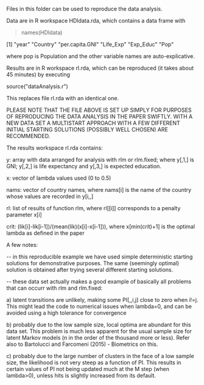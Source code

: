 Files in this folder can be used to reproduce the data analysis.

Data are in R workspace HDIdata.rda, which contains a data frame with

> names(HDIdata)

[1] "year"           "Country"        "per.capita.GNI" "Life_Exp" "Exp_Educ"       "Pop"

where pop is Population and the other variable names are
auto-explicative. 

Results are in R workspace rl.rda, which can be reproduced (it takes
about 45 minutes) by executing 

source("dataAnalysis.r")

This replaces file rl.rda with an identical one. 

PLEASE NOTE THAT THE FILE ABOVE IS SET UP SIMPLY FOR PURPOSES OF REPRODUCING 
THE DATA ANALYSIS IN THE PAPER SWIFTLY. WITH A NEW DATA SET A MULTISTART APPROACH WITH A FEW DIFFERENT INITIAL STARTING SOLUTIONS (POSSIBLY WELL CHOSEN) 
ARE RECOMMENDED. 

The results workspace rl.rda contains:

y: array with data arranged for analysis with rlm or rlm.fixed; where
y[,1,] is GNI; y[,2,] is life expectancy and y[,3,] is expected
education.

x: vector of lambda values used (0 to 0.5)

nams: vector of country names, where nams[i] is the name of the
country whose values are recorded in y[i,,]

rl: list of results of function rlm, where rl[[i]] corresponds to a
penalty parameter x[i]

crit: (lik[i]-lik[i-1])/(mean(lik)(x[i]-x[i-1])), where x[min(crit)+1] is the optimal lambda as defined in the paper

A few notes: 

-- in this reproducible example we have used simple deterministic starting solutions for demonstrative purposes. The same (seemingly optimal) solution is obtained after trying several different starting solutions. 

-- these data set actually makes a good example of basically all problems that can occurr with rlm and rlm.fixed: 

a) latent transitions are unlikely, making some PI[,,i,j] close to zero when i!=j. This might lead the code to numerical issues when lambda=0, and can be avoided using a high tolerance for convergence 

b) probably due to the low sample size, local optima are abundant for this data set. This problem is much less apparent for the usual sample size for latent Markov models (n in the order of the thousand more or less). Refer also to 
Bartolucci and Farcomeni (2015) - Biometrics on this. 

c) probably due to the large number of clusters in the face of a low sample size, the likelihood is not very steep as a function of PI. This results in certain values of PI not being updated much at the M step (when lambda>0), unless hits is slightly increased from its default. 


